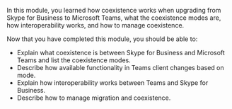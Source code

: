 In this module, you learned how coexistence works when upgrading from Skype for Business to Microsoft Teams, what the coexistence modes are, how interoperability works, and how to manage coexistence.

Now that you have completed this module, you should be able to:
  
- Explain what coexistence is between Skype for Business and Microsoft Teams and list the coexistence modes.
- Describe how available functionality in Teams client changes based on mode.
- Explain how interoperability works between Teams and Skype for Business.
- Describe how to manage migration and coexistence.
